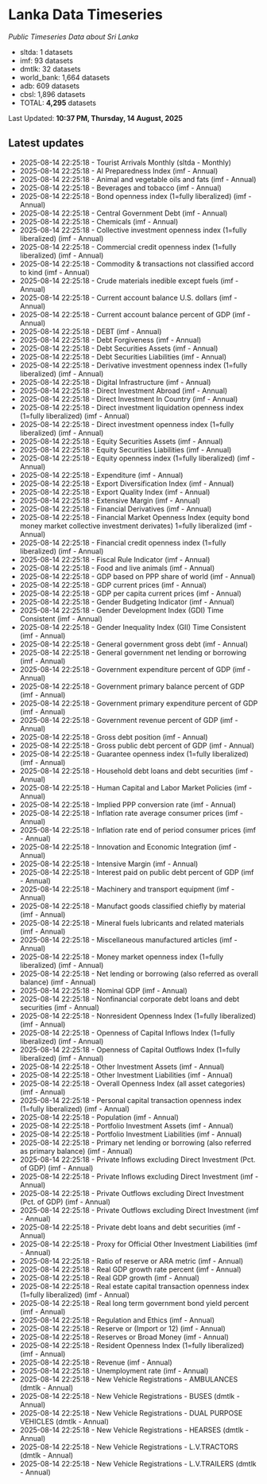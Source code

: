 # Lanka Data Timeseries
*Public Timeseries Data about Sri Lanka*

* sltda: 1 datasets
* imf: 93 datasets
* dmtlk: 32 datasets
* world_bank: 1,664 datasets
* adb: 609 datasets
* cbsl: 1,896 datasets
* TOTAL: **4,295** datasets

Last Updated: **10:37 PM, Thursday, 14 August, 2025**

## Latest updates

* 2025-08-14 22:25:18 - Tourist Arrivals Monthly (sltda - Monthly)
* 2025-08-14 22:25:18 - AI Preparedness Index (imf - Annual)
* 2025-08-14 22:25:18 - Animal and vegetable oils and fats (imf - Annual)
* 2025-08-14 22:25:18 - Beverages and tobacco (imf - Annual)
* 2025-08-14 22:25:18 - Bond openness index (1=fully liberalized) (imf - Annual)
* 2025-08-14 22:25:18 - Central Government Debt (imf - Annual)
* 2025-08-14 22:25:18 - Chemicals (imf - Annual)
* 2025-08-14 22:25:18 - Collective investment openness index (1=fully liberalized) (imf - Annual)
* 2025-08-14 22:25:18 - Commercial credit openness index (1=fully liberalized) (imf - Annual)
* 2025-08-14 22:25:18 - Commodity & transactions not classified accord to kind (imf - Annual)
* 2025-08-14 22:25:18 - Crude materials inedible except fuels (imf - Annual)
* 2025-08-14 22:25:18 - Current account balance U.S. dollars (imf - Annual)
* 2025-08-14 22:25:18 - Current account balance percent of GDP (imf - Annual)
* 2025-08-14 22:25:18 - DEBT (imf - Annual)
* 2025-08-14 22:25:18 - Debt Forgiveness (imf - Annual)
* 2025-08-14 22:25:18 - Debt Securities Assets (imf - Annual)
* 2025-08-14 22:25:18 - Debt Securities Liabilities (imf - Annual)
* 2025-08-14 22:25:18 - Derivative investment openness index (1=fully liberalized) (imf - Annual)
* 2025-08-14 22:25:18 - Digital Infrastructure (imf - Annual)
* 2025-08-14 22:25:18 - Direct Investment Abroad (imf - Annual)
* 2025-08-14 22:25:18 - Direct Investment In Country (imf - Annual)
* 2025-08-14 22:25:18 - Direct investment liquidation openness index (1=fully liberalized) (imf - Annual)
* 2025-08-14 22:25:18 - Direct investment openness index (1=fully liberalized) (imf - Annual)
* 2025-08-14 22:25:18 - Equity Securities Assets (imf - Annual)
* 2025-08-14 22:25:18 - Equity Securities Liabilities (imf - Annual)
* 2025-08-14 22:25:18 - Equity openness index (1=fully liberalized) (imf - Annual)
* 2025-08-14 22:25:18 - Expenditure (imf - Annual)
* 2025-08-14 22:25:18 - Export Diversification Index (imf - Annual)
* 2025-08-14 22:25:18 - Export Quality Index (imf - Annual)
* 2025-08-14 22:25:18 - Extensive Margin (imf - Annual)
* 2025-08-14 22:25:18 - Financial Derivatives (imf - Annual)
* 2025-08-14 22:25:18 - Financial Market Openness Index (equity bond money market collective investment derivates) 1=fully liberalized (imf - Annual)
* 2025-08-14 22:25:18 - Financial credit openness index (1=fully liberalized) (imf - Annual)
* 2025-08-14 22:25:18 - Fiscal Rule Indicator (imf - Annual)
* 2025-08-14 22:25:18 - Food and live animals (imf - Annual)
* 2025-08-14 22:25:18 - GDP based on PPP share of world (imf - Annual)
* 2025-08-14 22:25:18 - GDP current prices (imf - Annual)
* 2025-08-14 22:25:18 - GDP per capita current prices (imf - Annual)
* 2025-08-14 22:25:18 - Gender Budgeting Indicator (imf - Annual)
* 2025-08-14 22:25:18 - Gender Development Index (GDI) Time Consistent (imf - Annual)
* 2025-08-14 22:25:18 - Gender Inequality Index (GII) Time Consistent (imf - Annual)
* 2025-08-14 22:25:18 - General government gross debt (imf - Annual)
* 2025-08-14 22:25:18 - General government net lending or borrowing (imf - Annual)
* 2025-08-14 22:25:18 - Government expenditure percent of GDP (imf - Annual)
* 2025-08-14 22:25:18 - Government primary balance percent of GDP (imf - Annual)
* 2025-08-14 22:25:18 - Government primary expenditure percent of GDP (imf - Annual)
* 2025-08-14 22:25:18 - Government revenue percent of GDP (imf - Annual)
* 2025-08-14 22:25:18 - Gross debt position (imf - Annual)
* 2025-08-14 22:25:18 - Gross public debt percent of GDP (imf - Annual)
* 2025-08-14 22:25:18 - Guarantee openness index (1=fully liberalized) (imf - Annual)
* 2025-08-14 22:25:18 - Household debt loans and debt securities (imf - Annual)
* 2025-08-14 22:25:18 - Human Capital and Labor Market Policies (imf - Annual)
* 2025-08-14 22:25:18 - Implied PPP conversion rate (imf - Annual)
* 2025-08-14 22:25:18 - Inflation rate average consumer prices (imf - Annual)
* 2025-08-14 22:25:18 - Inflation rate end of period consumer prices (imf - Annual)
* 2025-08-14 22:25:18 - Innovation and Economic Integration (imf - Annual)
* 2025-08-14 22:25:18 - Intensive Margin (imf - Annual)
* 2025-08-14 22:25:18 - Interest paid on public debt percent of GDP (imf - Annual)
* 2025-08-14 22:25:18 - Machinery and transport equipment (imf - Annual)
* 2025-08-14 22:25:18 - Manufact goods classified chiefly by material (imf - Annual)
* 2025-08-14 22:25:18 - Mineral fuels lubricants and related materials (imf - Annual)
* 2025-08-14 22:25:18 - Miscellaneous manufactured articles (imf - Annual)
* 2025-08-14 22:25:18 - Money market openness index (1=fully liberalized) (imf - Annual)
* 2025-08-14 22:25:18 - Net lending or borrowing (also referred as overall balance) (imf - Annual)
* 2025-08-14 22:25:18 - Nominal GDP (imf - Annual)
* 2025-08-14 22:25:18 - Nonfinancial corporate debt loans and debt securities (imf - Annual)
* 2025-08-14 22:25:18 - Nonresident Openness Index (1=fully liberalized) (imf - Annual)
* 2025-08-14 22:25:18 - Openness of Capital Inflows Index (1=fully liberalized) (imf - Annual)
* 2025-08-14 22:25:18 - Openness of Capital Outflows Index (1=fully liberalized) (imf - Annual)
* 2025-08-14 22:25:18 - Other Investment Assets (imf - Annual)
* 2025-08-14 22:25:18 - Other Investment Liabilities (imf - Annual)
* 2025-08-14 22:25:18 - Overall Openness Index (all asset categories) (imf - Annual)
* 2025-08-14 22:25:18 - Personal capital transaction openness index (1=fully liberalized) (imf - Annual)
* 2025-08-14 22:25:18 - Population (imf - Annual)
* 2025-08-14 22:25:18 - Portfolio Investment Assets (imf - Annual)
* 2025-08-14 22:25:18 - Portfolio Investment Liabilities (imf - Annual)
* 2025-08-14 22:25:18 - Primary net lending or borrowing (also referred as primary balance) (imf - Annual)
* 2025-08-14 22:25:18 - Private Inflows excluding Direct Investment (Pct. of GDP) (imf - Annual)
* 2025-08-14 22:25:18 - Private Inflows excluding Direct Investment (imf - Annual)
* 2025-08-14 22:25:18 - Private Outflows excluding Direct Investment (Pct. of GDP) (imf - Annual)
* 2025-08-14 22:25:18 - Private Outflows excluding Direct Investment (imf - Annual)
* 2025-08-14 22:25:18 - Private debt loans and debt securities (imf - Annual)
* 2025-08-14 22:25:18 - Proxy for Official Other Investment Liabilities (imf - Annual)
* 2025-08-14 22:25:18 - Ratio of reserve or ARA metric (imf - Annual)
* 2025-08-14 22:25:18 - Real GDP growth rate percent (imf - Annual)
* 2025-08-14 22:25:18 - Real GDP growth (imf - Annual)
* 2025-08-14 22:25:18 - Real estate capital transaction openness index (1=fully liberalized) (imf - Annual)
* 2025-08-14 22:25:18 - Real long term government bond yield percent (imf - Annual)
* 2025-08-14 22:25:18 - Regulation and Ethics (imf - Annual)
* 2025-08-14 22:25:18 - Reserve or (Import or 12) (imf - Annual)
* 2025-08-14 22:25:18 - Reserves or Broad Money (imf - Annual)
* 2025-08-14 22:25:18 - Resident Openness Index (1=fully liberalized) (imf - Annual)
* 2025-08-14 22:25:18 - Revenue (imf - Annual)
* 2025-08-14 22:25:18 - Unemployment rate (imf - Annual)
* 2025-08-14 22:25:18 - New Vehicle Registrations - AMBULANCES (dmtlk - Annual)
* 2025-08-14 22:25:18 - New Vehicle Registrations - BUSES (dmtlk - Annual)
* 2025-08-14 22:25:18 - New Vehicle Registrations - DUAL PURPOSE VEHICLES (dmtlk - Annual)
* 2025-08-14 22:25:18 - New Vehicle Registrations - HEARSES (dmtlk - Annual)
* 2025-08-14 22:25:18 - New Vehicle Registrations - L.V.TRACTORS (dmtlk - Annual)
* 2025-08-14 22:25:18 - New Vehicle Registrations - L.V.TRAILERS (dmtlk - Annual)